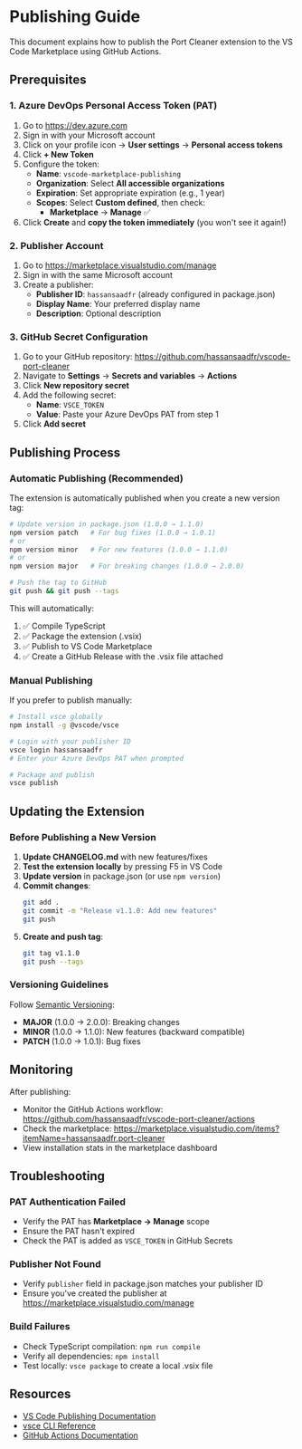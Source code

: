 # Publishing Guide

This document explains how to publish the Port Cleaner extension to the VS Code Marketplace using GitHub Actions.

## Prerequisites

### 1. Azure DevOps Personal Access Token (PAT)

1. Go to https://dev.azure.com
2. Sign in with your Microsoft account
3. Click on your profile icon → **User settings** → **Personal access tokens**
4. Click **+ New Token**
5. Configure the token:
   - **Name**: `vscode-marketplace-publishing`
   - **Organization**: Select **All accessible organizations**
   - **Expiration**: Set appropriate expiration (e.g., 1 year)
   - **Scopes**: Select **Custom defined**, then check:
     - **Marketplace** → **Manage** ✅
6. Click **Create** and **copy the token immediately** (you won't see it again!)

### 2. Publisher Account

1. Go to https://marketplace.visualstudio.com/manage
2. Sign in with the same Microsoft account
3. Create a publisher:
   - **Publisher ID**: `hassansaadfr` (already configured in package.json)
   - **Display Name**: Your preferred display name
   - **Description**: Optional description

### 3. GitHub Secret Configuration

1. Go to your GitHub repository: https://github.com/hassansaadfr/vscode-port-cleaner
2. Navigate to **Settings** → **Secrets and variables** → **Actions**
3. Click **New repository secret**
4. Add the following secret:
   - **Name**: `VSCE_TOKEN`
   - **Value**: Paste your Azure DevOps PAT from step 1
5. Click **Add secret**

## Publishing Process

### Automatic Publishing (Recommended)

The extension is automatically published when you create a new version tag:

```bash
# Update version in package.json (1.0.0 → 1.1.0)
npm version patch   # For bug fixes (1.0.0 → 1.0.1)
# or
npm version minor   # For new features (1.0.0 → 1.1.0)
# or
npm version major   # For breaking changes (1.0.0 → 2.0.0)

# Push the tag to GitHub
git push && git push --tags
```

This will automatically:
1. ✅ Compile TypeScript
2. ✅ Package the extension (.vsix)
3. ✅ Publish to VS Code Marketplace
4. ✅ Create a GitHub Release with the .vsix file attached

### Manual Publishing

If you prefer to publish manually:

```bash
# Install vsce globally
npm install -g @vscode/vsce

# Login with your publisher ID
vsce login hassansaadfr
# Enter your Azure DevOps PAT when prompted

# Package and publish
vsce publish
```

## Updating the Extension

### Before Publishing a New Version

1. **Update CHANGELOG.md** with new features/fixes
2. **Test the extension locally** by pressing F5 in VS Code
3. **Update version** in package.json (or use `npm version`)
4. **Commit changes**:
   ```bash
   git add .
   git commit -m "Release v1.1.0: Add new features"
   git push
   ```
5. **Create and push tag**:
   ```bash
   git tag v1.1.0
   git push --tags
   ```

### Versioning Guidelines

Follow [Semantic Versioning](https://semver.org/):
- **MAJOR** (1.0.0 → 2.0.0): Breaking changes
- **MINOR** (1.0.0 → 1.1.0): New features (backward compatible)
- **PATCH** (1.0.0 → 1.0.1): Bug fixes

## Monitoring

After publishing:
- Monitor the GitHub Actions workflow: https://github.com/hassansaadfr/vscode-port-cleaner/actions
- Check the marketplace: https://marketplace.visualstudio.com/items?itemName=hassansaadfr.port-cleaner
- View installation stats in the marketplace dashboard

## Troubleshooting

### PAT Authentication Failed
- Verify the PAT has **Marketplace → Manage** scope
- Ensure the PAT hasn't expired
- Check the PAT is added as `VSCE_TOKEN` in GitHub Secrets

### Publisher Not Found
- Verify `publisher` field in package.json matches your publisher ID
- Ensure you've created the publisher at https://marketplace.visualstudio.com/manage

### Build Failures
- Check TypeScript compilation: `npm run compile`
- Verify all dependencies: `npm install`
- Test locally: `vsce package` to create a local .vsix file

## Resources

- [VS Code Publishing Documentation](https://code.visualstudio.com/api/working-with-extensions/publishing-extension)
- [vsce CLI Reference](https://github.com/microsoft/vscode-vsce)
- [GitHub Actions Documentation](https://docs.github.com/en/actions)
